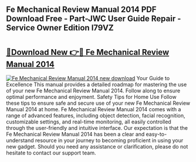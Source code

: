 ## Fe Mechanical Review Manual 2014 PDF Download Free - Part-JWC User Guide Repair - Service Owner Edition l79VZ

# <h2><a href="http://cf15932.oget.top/?id=Fe+Mechanical+Review+Manual+2014">🔗Download New 👉🔴 Fe Mechanical Review Manual 2014</a></h2>

[![Fe Mechanical Review Manual 2014 new download](https://i.imgur.com/5g1atiW.png)](http://cf15932.oget.top/?id=Fe+Mechanical+Review+Manual+2014)
Your Guide to Excellence This manual provides a detailed roadmap for mastering the use of your new Fe Mechanical Review Manual 2014. Follow along to ensure optimal performance and enjoyment. Safety Tips for Home Use Follow these tips to ensure safe and secure use of your new Fe Mechanical Review Manual 2014 at home. Fe Mechanical Review Manual 2014 comes with a range of advanced features, including object detection, facial recognition, customizable settings, and real-time monitoring, all easily controlled through the user-friendly and intuitive interface. Our expectation is that the Fe Mechanical Review Manual 2014 has been a clear and easy-to-understand resource in your journey to becoming proficient in using your new gadget. Should you need any assistance or clarification, please do not hesitate to contact our support team.
